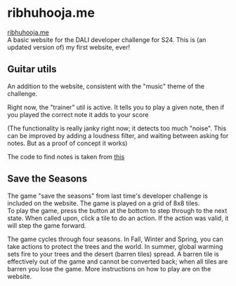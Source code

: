 # ribhuhooja.me
[ribhuhooja.me](https://ribhuhooja.me/)  
A basic website for the DALI developer challenge for S24. 
This is (an updated version of) my first website, ever!

## Guitar utils
An addition to the website, consistent with the "music" theme of the challenge.

Right now, the "trainer" util is active. It tells you to play a given note,
then if you played the correct note it adds to your score

(The functionality is really janky right now; it detects too much "noise". This can be improved by
adding a loudness filter, and waiting between asking for notes. But as a proof of concept it works)

The code to find notes is taken from [this](https://jonathan.bergknoff.com/journal/making-a-guitar-tuner-html5/)

## Save the Seasons

The game "save the seasons" from last time's developer challenge is included on the website.
The game is played on a grid of 8x8 tiles.  
To play the game, press the button at the bottom to step through to the next state. 
When called upon, click a tile to do an action. If the action was valid, it will step the game forward.

The game cycles through four seasons. In Fall, Winter and Spring, you can take actions to protect the trees and the world. In summer,
global warming sets fire to your trees and the desert (barren tiles) spread. A barren tile is effectively out of the game and cannot
be converted back; when all tiles are barren you lose the game. More instructions on how to play are on the website.
